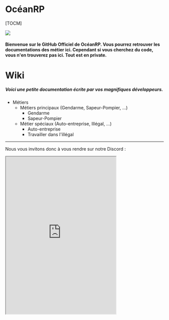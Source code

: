 # OcéanRP
[TOCM]

![](https://discord.com/widget?id=735456813985693697)
#### Bienvenue sur le GitHub Officiel de OcéanRP. Vous pourrez retrouver les documentations des métier ici.  Cependant si vous cherchez du code, vous n'en trouverez pas ici. Tout est en private.


# Wiki
##### Voici une petite documentation écrite par vos magnifiques développeurs.
- Métiers
	- Métiers principaux (Gendarme, Sapeur-Pompier, ...)
		- Gendarme
		- Sapeur-Pompier
	- Métier spéciaux (Auto-entreprise, Illégal, ...)
		- Auto-entreprise
		- Travailler dans l'illégal

------------


Nous vous invitons donc à vous rendre sur notre Discord : 
<iframe src="https://discord.com/widget?id=735456813985693697&theme=dark" width="350" height="500">
